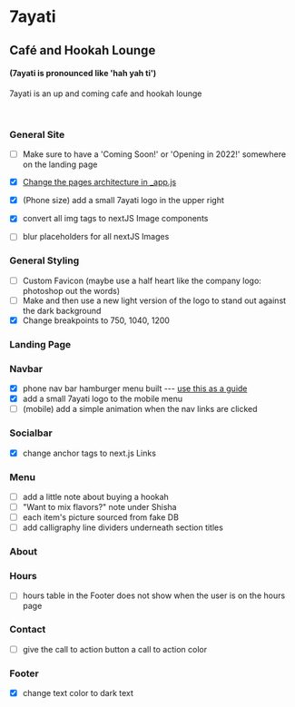 # 7ayati

## Café and Hookah Lounge

#### (7ayati is pronounced like 'hah yah ti')
7ayati is an up and coming cafe and hookah lounge

<br>

### General Site
- [ ] Make sure to have a 'Coming Soon!' or 'Opening in 2022!' somewhere on the landing page
- [x] [Change the pages architecture in _app.js](https://newcurrent.se/blog/nextjs-styled-components) 
- [x] (Phone size) add a small 7ayati logo in the upper right
- [x] convert all img tags to nextJS Image components
- [ ] blur placeholders for all nextJS Images


### General Styling
- [ ] Custom Favicon (maybe use a half heart like the company logo: photoshop out the words)
- [ ] Make and then use a new light version of the logo to stand out against the dark background
- [x] Change breakpoints to 750, 1040, 1200

### Landing Page
### Navbar

-   [x] phone nav bar hamburger menu built --- [use this as a guide](https://css-tricks.com/hamburger-menu-with-a-side-of-react-hooks-and-styled-components/)
-   [x] add a small 7ayati logo to the mobile menu
-   [ ] (mobile) add a simple animation when the nav links are clicked

### Socialbar
- [x] change anchor tags to next.js Links

### Menu
- [ ] add a little note about buying a hookah
- [ ] "Want to mix flavors?" note under Shisha
- [ ] each item's picture sourced from fake DB
- [ ] add calligraphy line dividers underneath section titles

### About


### Hours
- [ ] hours table in the Footer does not show when the user is on the hours page

### Contact
- [ ] give the call to action button a call to action color

### Footer
- [x] change text color to dark text
